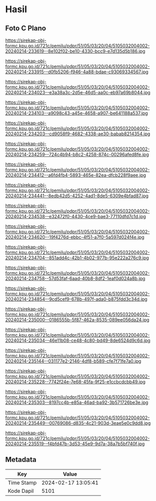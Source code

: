# Hasil

## Foto C Plano

https://sirekap-obj-formc.kpu.go.id/721c/pemilu/pdpr/51/05/03/20/04/5105032004002-20240214-233619--8e102f02-be10-4330-bcc9-e7d135d5b186.jpg

https://sirekap-obj-formc.kpu.go.id/721c/pemilu/pdpr/51/05/03/20/04/5105032004002-20240214-233915--d0fb5206-f946-4a88-bdae-c93069334567.jpg

https://sirekap-obj-formc.kpu.go.id/721c/pemilu/pdpr/51/05/03/20/04/5105032004002-20240214-234023--e3a38a3c-2d5e-46d5-aa0c-eb97a69b8044.jpg

https://sirekap-obj-formc.kpu.go.id/721c/pemilu/pdpr/51/05/03/20/04/5105032004002-20240214-234103--a9098c43-a45e-4658-a907-be641188a537.jpg

https://sirekap-obj-formc.kpu.go.id/721c/pemilu/pdpr/51/05/03/20/04/5105032004002-20240214-234203--cd9058f9-4682-4338-ae30-babab8214354.jpg

https://sirekap-obj-formc.kpu.go.id/721c/pemilu/pdpr/51/05/03/20/04/5105032004002-20240214-234259--724c4b94-b8c2-4258-874c-00296afed8fe.jpg

https://sirekap-obj-formc.kpu.go.id/721c/pemilu/pdpr/51/05/03/20/04/5105032004002-20240214-234412--a6fd4fb4-5893-465e-82ea-dfcb228f9aee.jpg

https://sirekap-obj-formc.kpu.go.id/721c/pemilu/pdpr/51/05/03/20/04/5105032004002-20240214-234441--8edb42d5-4252-4ad1-8de5-6309e4bfad87.jpg

https://sirekap-obj-formc.kpu.go.id/721c/pemilu/pdpr/51/05/03/20/04/5105032004002-20240214-234538--e32472f0-4430-4ce9-bae3-77110dfd7c1d.jpg

https://sirekap-obj-formc.kpu.go.id/721c/pemilu/pdpr/51/05/03/20/04/5105032004002-20240214-234620--19f4276d-ebbc-4f51-a7f0-5a597d024f4e.jpg

https://sirekap-obj-formc.kpu.go.id/721c/pemilu/pdpr/51/05/03/20/04/5105032004002-20240214-234704--851add4c-42b1-4b02-977b-95e222a276c9.jpg

https://sirekap-obj-formc.kpu.go.id/721c/pemilu/pdpr/51/05/03/20/04/5105032004002-20240214-234758--57d53faf-6aad-40b8-8df2-1eaf0d024a8b.jpg

https://sirekap-obj-formc.kpu.go.id/721c/pemilu/pdpr/51/05/03/20/04/5105032004002-20240214-234854--9cd5cef9-678b-497f-ada0-b875fdd3c34d.jpg

https://sirekap-obj-formc.kpu.go.id/721c/pemilu/pdpr/51/05/03/20/04/5105032004002-20240214-235000--0186555b-5f87-462a-8535-089ee056da24.jpg

https://sirekap-obj-formc.kpu.go.id/721c/pemilu/pdpr/51/05/03/20/04/5105032004002-20240214-235034--46e11b08-ce48-4c80-bd49-8de6524d9c6d.jpg

https://sirekap-obj-formc.kpu.go.id/721c/pemilu/pdpr/51/05/03/20/04/5105032004002-20240214-235144--031177e2-2146-4df8-b589-cfe7f71fe7a0.jpg

https://sirekap-obj-formc.kpu.go.id/721c/pemilu/pdpr/51/05/03/20/04/5105032004002-20240214-235228--7742f24e-7e68-45fa-9f25-e1ccbcdcbb49.jpg

https://sirekap-obj-formc.kpu.go.id/721c/pemilu/pdpr/51/05/03/20/04/5105032004002-20240214-235303--8197cc4b-e85a-46ad-ba92-3b571726be3e.jpg

https://sirekap-obj-formc.kpu.go.id/721c/pemilu/pdpr/51/05/03/20/04/5105032004002-20240214-235449--00769086-d835-4c21-903d-3eae5e0c9dd8.jpg

https://sirekap-obj-formc.kpu.go.id/721c/pemilu/pdpr/51/05/03/20/04/5105032004002-20240214-235519--f4bfd47b-3d53-45e9-9d7a-38a7b5bf740f.jpg


## Metadata

| Key        | Value               |
| ---------- | ------------------- |
| Time Stamp | 2024-02-17 13:05:41 |
| Kode Dapil | 5101                |



